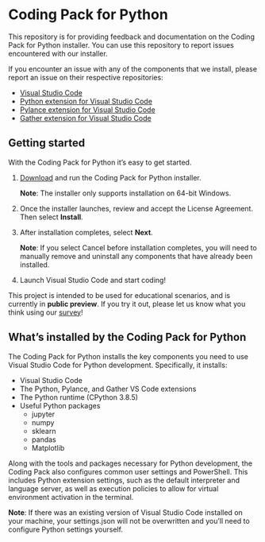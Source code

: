 # Coding Pack for Python

This repository is for providing feedback and documentation on the Coding Pack for Python installer. You can use this repository to report issues encountered with our installer.

If you encounter an issue with any of the components that we install, please report an issue on their respective repositories:

- [Visual Studio Code](https://github.com/microsoft/vscode)
- [Python extension for Visual Studio Code](https://github.com/microsoft/vscode-python)
- [Pylance extension for Visual Studio Code](https://github.com/microsoft/pylance-release)
- [Gather extension for Visual Studio Code](https://github.com/microsoft/vscode-gather)

## Getting started

With the Coding Pack for Python it’s easy to get started. 

1.	[Download](https://aka.ms/coding-pack-for-python-win) and run the Coding Pack for Python installer.

    <b>Note</b>: The installer only supports installation on 64-bit Windows.


1. Once the installer launches, review and accept the License Agreement. Then select <b>Install</b>.

1.	After installation completes, select <b>Next</b>.

    <b>Note</b>: If you select Cancel before installation completes, you will need to manually remove and uninstall any components that have already been installed.

1. Launch Visual Studio Code and start coding!

This project is intended to be used for educational scenarios, and 
is currently in **public preview**. If you try it out, please let us know what you think using our [survey](https://aka.ms/coding-pack-for-python-survey)!

## What’s installed by the Coding Pack for Python

The Coding Pack for Python installs the key components you need to use Visual Studio Code for Python development. Specifically, it installs:

- Visual Studio Code
- 	The Python, Pylance, and Gather VS Code extensions
- 	The Python runtime (CPython 3.8.5)
- 	Useful Python packages
    - 	jupyter
    - 	numpy
    - 	sklearn
    - 	pandas
    - 	Matplotlib

Along with the tools and packages necessary for Python development, the Coding Pack also configures common user settings and PowerShell. This includes Python extension settings, such as the default interpreter and language server, as well as execution policies to allow for virtual environment activation in the terminal.

<b>Note</b>: If there was an existing version of Visual Studio Code installed on your machine, your settings.json will not be overwritten and you’ll need to configure Python settings yourself.

